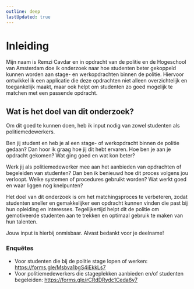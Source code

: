 ```yaml
---
outline: deep
lastUpdated: true
---
```


# Inleiding

Mijn naam is Remzi Cavdar en in opdracht van de politie en de Hogeschool van Amsterdam doe ik onderzoek naar hoe studenten beter gekoppeld kunnen worden aan stage- en werkopdrachten binnen de politie. Hiervoor ontwikkel ik een applicatie die deze opdrachten niet alleen overzichtelijk en toegankelijk maakt, maar ook helpt om studenten zo goed mogelijk te matchen met een passende opdracht.

## Wat is het doel van dit onderzoek?
Om dit goed te kunnen doen, heb ik input nodig van zowel studenten als politiemedewerkers.

Ben jij student en heb je al een stage- of werkopdracht binnen de politie gedaan? Dan hoor ik graag hoe jij dit hebt ervaren. Hoe ben je aan je opdracht gekomen? Wat ging goed en wat kon beter?

Werk jij als politiemedewerker mee aan het aanbieden van opdrachten of begeleiden van studenten? Dan ben ik benieuwd hoe dit proces volgens jou verloopt. Welke systemen of procedures gebruikt worden? Wat werkt goed en waar liggen nog knelpunten?

Het doel van dit onderzoek is om het matchingsproces te verbeteren, zodat studenten sneller en gemakkelijker een opdracht kunnen vinden die past bij hun opleiding en interesses. Tegelijkertijd helpt dit de politie om gemotiveerde studenten aan te trekken en optimaal gebruik te maken van hun talenten.

Jouw input is hierbij onmisbaar.
Alvast bedankt voor je deelname!

### Enquêtes
- Voor studenten die bij de politie stage lopen of werken: https://forms.gle/Msbva1bgS4iEkkLs7
- Voor politiemedewerkers die stageplekken aanbieden en/of studenten begeleiden: https://forms.gle/rCRdDRydc1Ceda6y7

